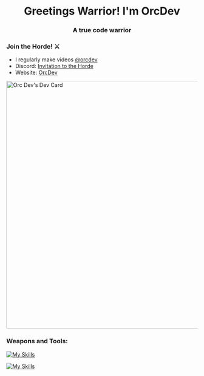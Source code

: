 <h1 align="center">Greetings Warrior! I'm OrcDev</h1>
<h3 align="center">A true code warrior</h3>



<h3>Join the Horde! ⚔️</h3>
<ul>
  <li>I regularly make videos <a href="https://www.youtube.com/@orcdev">@orcdev</a></li>
  <li>Discord: <a href="https://discord.com/invite/uFB5YzH9YG">Invitation to the Horde</a></li>
  <li>Website: <a href="https://orcdev.com">OrcDev</a></li>
</ul>

<a href="https://app.daily.dev/orcdev"><img src="https://api.daily.dev/devcards/v2/pWEhX8JhjnUQB2l4CNVSW.png?r=ehy&type=wide" width="652" alt="Orc Dev's Dev Card"/></a>

<h3 align="left">Weapons and Tools:</h3>

[![My Skills](https://skillicons.dev/icons?i=js,ts,nextjs,react,vue,php,nestjs,tailwind&theme=light)](https://skillicons.dev#gh-dark-mode-only)

[![My Skills](https://skillicons.dev/icons?i=js,ts,nextjs,react,vue,php,nestjs,tailwind&theme=dark)](https://skillicons.dev#gh-light-mode-only)
